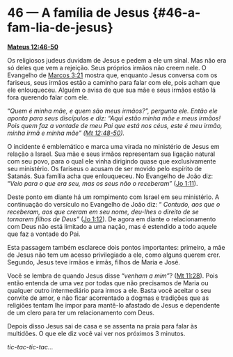 # 46 — A família de Jesus {#46-a-fam-lia-de-jesus}

[**Mateus 12:46-50**](http://bibliaonline.com.br/acf/mt/12/46-50)

Os religiosos judeus duvidam de Jesus e pedem a ele um sinal. Mas não era só deles que vem a rejeição. Seus próprios irmãos não creem nele. O Evangelho de [Marcos 3:21](http://bibliaonline.com.br/acf/mc/3/21) mostra que, enquanto Jesus conversa com os fariseus, seus irmãos estão a caminho para falar com ele, pois acham que ele enlouqueceu. Alguém o avisa de que sua mãe e seus irmãos estão lá fora querendo falar com ele.

“_Quem é minha mãe, e quem são meus irmãos?”, pergunta ele. Então ele aponta para seus discípulos e diz: “Aqui estão minha mãe e meus irmãos! Pois quem faz a vontade de meu Pai que está nos céus, este é meu irmão, minha irmã e minha mãe” (_[_Mt 12:48-50_](http://bibliaonline.com.br/acf/mt/12/48-50)_)._

O incidente é emblemático e marca uma virada no ministério de Jesus em relação a Israel. Sua mãe e seus irmãos representam sua ligação natural com seu povo, para o qual ele vinha dirigindo quase que exclusivamente seu ministério. Os fariseus o acusam de ser movido pelo espírito de Satanás. Sua família acha que enlouqueceu. No Evangelho de João diz: “_Veio para o que era seu, mas os seus não o receberam”_ ([Jo 1:11](http://bibliaonline.com.br/acf/jo/1/11)).

Deste ponto em diante há um rompimento com Israel em seu ministério. A continuação do versículo no Evangelho de João diz: “ _Contudo, aos que o receberam, aos que creram em seu nome, deu-lhes o direito de se tornarem filhos de Deus”_ ([Jo 1:12](http://bibliaonline.com.br/acf/jo/1/12)). De agora em diante o relacionamento com Deus não está limitado a uma nação, mas é estendido a todo aquele que faz a vontade do Pai.

Esta passagem também esclarece dois pontos importantes: primeiro, a mãe de Jesus não tem um acesso privilegiado a ele, como alguns querem crer. Segundo, Jesus teve irmãos e irmãs, filhos de Maria e José.

Você se lembra de quando Jesus disse “_venham a mim”_? ([Mt 11:28](http://bibliaonline.com.br/acf/mt/11/28)). Pois então entenda de uma vez por todas que não precisamos de Maria ou qualquer outro intermediário para irmos a ele. Basta você aceitar o seu convite de amor, e não ficar acorrentado a dogmas e tradições que as religiões tentam lhe impor para mantê-lo afastado de Jesus e dependente de um clero para ter um relacionamento com Deus.

Depois disso Jesus sai de casa e se assenta na praia para falar às multidões. O que ele diz você vai ver nos próximos 3 minutos.

_tic-tac-tic-tac..._